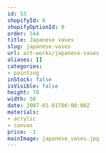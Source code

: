 ```yaml
---
id: 53
shopifyId: 0
shopifyOptionId: 0
order: 544
title: Japanese vases
slug: japanese-vases
url: art-works/japanese-vases
aliases: []
categories:
- painting
inStock: false
isVisible: false
height: 70
width: 50
date: 2007-01-01T00:00:00Z
materials:
- acrylic
- canvas
price: -1
mainImage: japanese_vases.jpg
---
```

